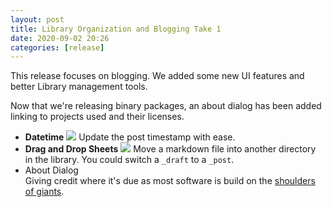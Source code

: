 ```yaml
---
layout: post
title: Library Organization and Blogging Take 1
date: 2020-09-02 20:26
categories: [release]
---
```


This release focuses on blogging. We added some new UI features and better Library management tools.

Now that we're releasing binary packages, an about dialog has been added linking to projects used and their licenses.

<!-- more -->

* **Datetime**
 ![](/images/datetime_menu.png)
 Update the post timestamp with ease.
* **Drag and Drop Sheets**
 ![](/images/drag_n_drop_sheets.gif)
 Move a markdown file into another directory in the library. You could switch a `_draft` to a `_post`.
* About Dialog  
  Giving  credit where it's due as most software is build on the [shoulders of giants](/about).
